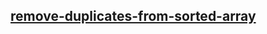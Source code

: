 ## [remove-duplicates-from-sorted-array](https://leetcode.com/problems/remove-duplicates-from-sorted-array/?envType=study-plan-v2&envId=top-interview-150)
